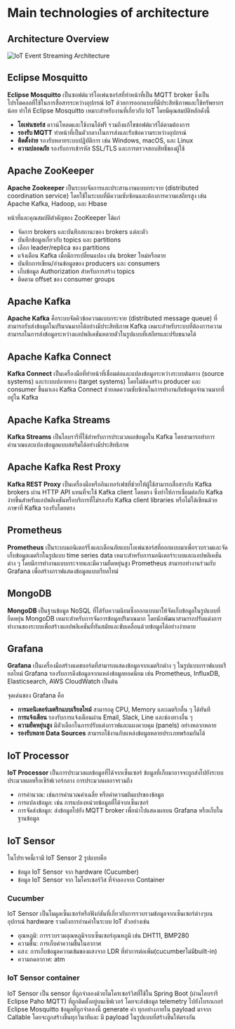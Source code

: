 
# Main technologies of architecture

## Architecture Overview

![IoT Event Streaming Architecture](https://miro.medium.com/v2/resize:fit:2000/format:webp/1*IUaBLlbVKgmsjbjqzew0ZQ.png)

## Eclipse Mosquitto

**Eclipse Mosquitto** เป็นซอฟต์แวร์โอเพ่นซอร์สที่ทำหน้าที่เป็น MQTT broker ซึ่งเป็นโปรโตคอลที่ใช้ในการสื่อสารระหว่างอุปกรณ์ IoT ด้วยการออกแบบที่มีประสิทธิภาพและใช้ทรัพยากรน้อย ทำให้ Eclipse Mosquitto เหมาะสำหรับงานที่เกี่ยวกับ IoT โดยมีคุณสมบัติหลักดังนี้
- **โอเพ่นซอร์ส** ดาวน์โหลดและใช้งานได้ฟรี รวมถึงแก้ไขซอฟต์แวร์ได้ตามต้องการ
- **รองรับ MQTT** ทำหน้าที่เป็นตัวกลางในการส่งและรับข้อความระหว่างอุปกรณ์
- **ติดตั้งง่าย** รองรับหลายระบบปฏิบัติการ เช่น Windows, macOS, และ Linux
- **ความปลอดภัย** รองรับการเข้ารหัส SSL/TLS และการตรวจสอบสิทธิ์ของผู้ใช้

## Apache ZooKeeper

**Apache Zookeeper** เป็นระบบจัดการและประสานงานแบบกระจาย (distributed coordination service) โดยใช้ในระบบที่มีความซับซ้อนและต้องการความเสถียรสูง เช่น Apache Kafka, Hadoop, และ Hbase 

หน้าที่และคุณสมบัติสำคัญของ ZooKeeper ได้แก่
- จัดการ brokers และบันทึกสถานะของ brokers แต่ละตัว
- บันทึกข้อมูลเกี่ยวกับ topics และ partitions
- เลือก leader/replica ของ partitions
- แจ้งเตือน Kafka เมื่อมีการเปลี่ยนแปลง เช่น broker ใหม่หรือตาย
- บันทึกการเขียน/อ่านข้อมูลของ producers และ consumers
- เก็บข้อมูล Authorization สำหรับการสร้าง topics
- ติดตาม offset ของ consumer groups

## Apache Kafka

**Apache Kafka** คือระบบจัดคิวข้อความแบบกระจาย (distributed message queue) ที่สามารถรับส่งข้อมูลในปริมาณมากได้อย่างมีประสิทธิภาพ Kafka เหมาะสำหรับระบบที่ต้องการความสามารถในการส่งข้อมูลระหว่างแอปพลิเคชันหลายตัวในรูปแบบที่เสถียรและปรับขนาดได้

## Apache Kafka Connect

**Kafka Connect** เป็นเครื่องมือที่ทำหน้าที่เชื่อมต่อและแปลงข้อมูลระหว่างระบบต้นทาง (source systems) และระบบปลายทาง (target systems) โดยไม่ต้องสร้าง producer และ consumer ขึ้นมาเอง Kafka Connect ช่วยลดความซับซ้อนในการทำงานกับข้อมูลจำนวนมากที่อยู่ใน Kafka

## Apache Kafka Streams

**Kafka Streams** เป็นไลบรารีที่ใช้สำหรับการประมวลผลข้อมูลใน Kafka โดยสามารถทำการคำนวณและแปลงข้อมูลแบบสตรีมได้อย่างมีประสิทธิภาพ

## Apache Kafka Rest Proxy

**Kafka REST Proxy** เป็นเครื่องมือหรืออินเทอร์เฟซที่ช่วยให้ผู้ใช้สามารถสื่อสารกับ Kafka brokers ผ่าน HTTP API แทนที่จะใช้ Kafka client โดยตรง ซึ่งทำให้การเชื่อมต่อกับ Kafka ง่ายขึ้นสำหรับแอปพลิเคชันหรือบริการที่ไม่รองรับ Kafka client libraries หรือไม่ได้เขียนด้วยภาษาที่ Kafka รองรับโดยตรง
## Prometheus

**Prometheus** เป็นระบบมอนิเตอร์ริ่งและเตือนภัยแบบโอเพ่นซอร์สที่ออกแบบมาเพื่อรวบรวมและจัดเก็บข้อมูลเมตริกในรูปแบบ time series data เหมาะสำหรับการมอนิเตอร์ระบบและแอปพลิเคชันต่าง ๆ โดยมีการทำงานแบบกระจายและมีความยืดหยุ่นสูง Prometheus สามารถทำงานร่วมกับ Grafana เพื่อสร้างกราฟแสดงข้อมูลแบบเรียลไทม์

## MongoDB

**MongoDB** เป็นฐานข้อมูล NoSQL ที่ได้รับความนิยมซึ่งออกแบบมาให้จัดเก็บข้อมูลในรูปแบบที่ยืดหยุ่น MongoDB เหมาะสำหรับการจัดการข้อมูลปริมาณมาก โดยนักพัฒนาสามารถปรับแต่งการทำงานของระบบเพื่อสร้างแอปพลิเคชันที่ทันสมัยและขับเคลื่อนด้วยข้อมูลได้อย่างง่ายดาย

## Grafana

**Grafana** เป็นเครื่องมือสร้างแดชบอร์ดที่สามารถแสดงข้อมูลจากเมตริกต่าง ๆ ในรูปแบบกราฟแบบเรียลไทม์ Grafana รองรับการดึงข้อมูลจากแหล่งข้อมูลยอดนิยม เช่น Prometheus, InfluxDB, Elasticsearch, AWS CloudWatch เป็นต้น 

จุดเด่นของ Grafana คือ
- **การมอนิเตอร์เมตริกแบบเรียลไทม์** สามารถดู CPU, Memory และเมตริกอื่น ๆ ได้ทันที
- **การแจ้งเตือน** รองรับการแจ้งเตือนผ่าน Email, Slack, Line และช่องทางอื่น ๆ
- **ความยืดหยุ่นสูง** มีตัวเลือกในการปรับแต่งกราฟและแผงควบคุม (panels) อย่างหลากหลาย
- **รองรับหลาย Data Sources** สามารถใช้งานกับแหล่งข้อมูลหลายประเภทพร้อมกันได้

## IoT Processor

**IoT Processor** เป็นการประมวลผลข้อมูลที่ได้จากเซ็นเซอร์ ข้อมูลที่เก็บมาอาจจะถูกส่งไปยังระบบประมวลผลหรือเซิร์ฟเวอร์กลาง การประมวลผลอาจรวมถึง

- การคำนวณ: เช่นการคำนวณค่าเฉลี่ย หรือค่าความผันแปรของข้อมูล
- การแปลงข้อมูล: เช่น การแปลงหน่วยข้อมูลที่ได้จากเซ็นเซอร์
- การจัดส่งข้อมูล: ส่งข้อมูลไปยัง MQTT broker เพื่อนำไปแสดงผลบน Grafana หรือเก็บในฐานข้อมูล
## IoT Sensor
ในโปรเจคนี้เรามี IoT Sensor 2 รูปแบบคือ 
* ข้อมูล IoT Sensor จาก hardware (Cucumber)
* ข้อมูล IoT Sensor จาก ไมโครเซอร์วิส ที่จำลองจาก Container 
### Cucumber  
IoT Sensor เป็นโมดูลเซ็นเซอร์หรือฟังก์ชันที่เกี่ยวกับการรวบรวมข้อมูลจากเซ็นเซอร์ต่างๆบนอุปกรณ์ hardware รวมถึงการอ่านค่าในระบบ IoT ตัวอย่างเช่น

- อุณหภูมิ: การรวบรวมอุณหภูมิจากเซ็นเซอร์อุณหภูมิ เช่น DHT11, BMP280
- ความชื้น: การเก็บค่าความชื้นในอากาศ
- แสง: การเก็บข้อมูลความเข้มของแสงจาก LDR ที่ทำการต่อเพิ่ม(cucumberไม่มีbuilt-in)
- ความกดอากาศ: atm

### IoT Sensor container
IoT Sensor เป็น sensor ที่ถูกจําลองด้วยไมโครเซอร์วิสที่ใช้ใน Spring Boot (ผ่านไลบรารี Eclipse Paho MQTT) ที่ถูกติดตั้งอยู่บนเซิฟเวอร์ โดยจะส่งข้อมูล telemetry ไปยังโบรกเกอร์ Eclipse Mosquitto ข้อมูลที่ถูกจำลองนี้ generate ค่า ทุกอย่างภายใน payload มาจาก Callable โดยจะถูกสร้างขึ้นทุกวินาทีและ มี payload ในรูปแบบที่สร้างขึ้นให้ตรงกัน

